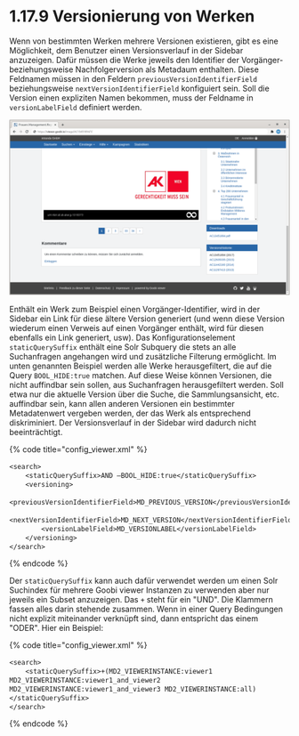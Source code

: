 # 1.17.9 Versionierung von Werken

Wenn von bestimmten Werken mehrere Versionen existieren, gibt es eine Möglichkeit, dem Benutzer einen Versionsverlauf in der Sidebar anzuzeigen. Dafür müssen die Werke jeweils den Identifier der Vorgänger- beziehungsweise Nachfolgerversion als Metadaum enthalten. Diese Feldnamen müssen in den Feldern `previousVersionIdentifierField` beziehungsweise `nextVersionIdentifierField` konfiguiert sein. Soll die Version einen expliziten Namen bekommen, muss der Feldname in `versionLabelField` definiert werden.

![Die Versionshistorie wird in der Sidebar angezeigt](../../../.gitbook/assets/conf_1.17.9_and_1.30.png)

Enthält ein Werk zum Beispiel einen Vorgänger-Identifier, wird in der Sidebar ein Link für diese ältere Version generiert \(und wenn diese Version wiederum einen Verweis auf einen Vorgänger enthält, wird für diesen ebenfalls ein Link generiert, usw\). Das Konfigurationselement `staticQuerySuffix` enthält eine Solr Subquery die stets an alle Suchanfragen angehangen wird und zusätzliche Filterung ermöglicht. Im unten genannten Beispiel werden alle Werke herausgefiltert, die auf die Query `BOOL_HIDE:true` matchen. Auf diese Weise können Versionen, die nicht auffindbar sein sollen, aus Suchanfragen herausgefiltert werden. Soll etwa nur die aktuelle Version über die Suche, die Sammlungsansicht, etc. auffindbar sein, kann allen anderen Versionen ein bestimmter Metadatenwert vergeben werden, der das Werk als entsprechend diskriminiert. Der Versionsverlauf in der Sidebar wird dadurch nicht beeinträchtigt.

{% code title="config\_viewer.xml" %}
```markup
<search>
    <staticQuerySuffix>AND –BOOL_HIDE:true</staticQuerySuffix>
    <versioning>
        <previousVersionIdentifierField>MD_PREVIOUS_VERSION</previousVersionIdentifierField>
        <nextVersionIdentifierField>MD_NEXT_VERSION</nextVersionIdentifierField>
        <versionLabelField>MD_VERSIONLABEL</versionLabelField>
    </versioning>
</search>
```
{% endcode %}

Der `staticQuerySuffix` kann auch dafür verwendet werden um einen Solr Suchindex für mehrere Goobi viewer Instanzen zu verwenden aber nur jeweils ein Subset anzuzeigen. Das `+` steht für ein "UND". Die Klammern fassen alles darin stehende zusammen. Wenn in einer Query Bedingungen nicht explizit miteinander verknüpft sind, dann entspricht das einem "ODER". Hier ein Beispiel:

{% code title="config\_viewer.xml" %}
```markup
<search>
    <staticQuerySuffix>+(MD2_VIEWERINSTANCE:viewer1 MD2_VIEWERINSTANCE:viewer1_and_viewer2 MD2_VIEWERINSTANCE:viewer1_and_viewer3 MD2_VIEWERINSTANCE:all)</staticQuerySuffix>
</search>
```
{% endcode %}


